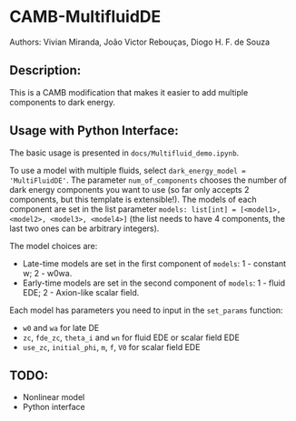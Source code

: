 # CAMB-MultifluidDE

Authors: Vivian Miranda, João Victor Rebouças, Diogo H. F. de Souza

## Description:

This is a CAMB modification that makes it easier to add multiple components to dark energy.

## Usage with Python Interface:

The basic usage is presented in `docs/Multifluid_demo.ipynb`.

To use a model with multiple fluids, select `dark_energy_model = 'MultiFluidDE'`. The parameter `num_of_components` chooses the number of dark energy components you want to use (so far only accepts 2 components, but this template is extensible!). The models of each component are set in the list parameter `models: list[int] = [<model1>, <model2>, <model3>, <model4>]` (the list needs to have 4 components, the last two ones can be arbitrary integers).

The model choices are:
- Late-time models are set in the first component of `models`: 1 - constant w; 2 - w0wa.
- Early-time models are set in the second component of `models`: 1 - fluid EDE; 2 - Axion-like scalar field.

Each model has parameters you need to input in the `set_params` function:
- `w0` and `wa` for late DE
- `zc`, `fde_zc`, `theta_i` and `wn` for fluid EDE or scalar field EDE
- `use_zc`, `initial_phi`, `m`, `f`, `V0` for scalar field EDE

## TODO:
- Nonlinear model
- Python interface